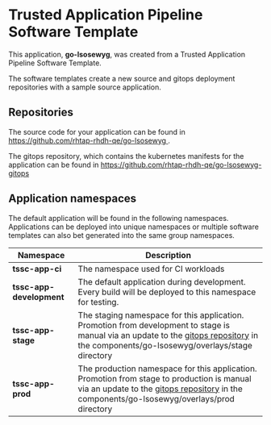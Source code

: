 # Trusted Application Pipeline Software Template

This application, **go-lsosewyg**, was created from a Trusted Application Pipeline Software Template.

The software templates create a new source and gitops deployment repositories with a sample source application. 

## Repositories

The source code for your application can be found in [https://github.com/rhtap-rhdh-qe/go-lsosewyg ](https://github.com/rhtap-rhdh-qe/go-lsosewyg ).
 
The gitops repository, which contains the kubernetes manifests for the application can be found in 
[https://github.com/rhtap-rhdh-qe/go-lsosewyg-gitops ](https://github.com/rhtap-rhdh-qe/go-lsosewyg-gitops ) 

## Application namespaces 

The default application will be found in the following namespaces. Applications can be deployed into unique namespaces or multiple software templates can also bet generated into the same group namespaces.  

|  Namespace   |  Description   |  
| -------- | -------- |
| **tssc-app-ci** | The namespace used for CI workloads |
| **tssc-app-development** | The default application during development. Every build will be deployed to this namespace for testing. |
| **tssc-app-stage** | The staging namespace for this application. Promotion from development to stage is manual via an update to the [gitops repository](https://github.com/rhtap-rhdh-qe/go-lsosewyg-gitops ) in the components/go-lsosewyg/overlays/stage directory |
| **tssc-app-prod** | The production namespace for this application. Promotion from stage to production is manual via an update to the [gitops repository](https://github.com/rhtap-rhdh-qe/go-lsosewyg-gitops ) in the components/go-lsosewyg/overlays/prod directory |